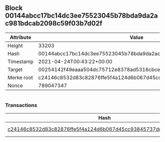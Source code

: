 ## Block 00144abcc17bc14dc3ee75523045b78bda9da2ac981bdcab2098c59f03b7d02f

Attribute | Value
--- | ---
Height | 33203
Hash | 00144abcc17bc14dc3ee75523045b78bda9da2ac981bdcab2098c59f03b7d02f
Timestamp | 2021-04-24T00:43:22+00:00
Target | 00254142f49eaaa504dc75712e8378ad5316cbcead634704b3734b6271167cc4
Merke root | c24146c8532d83c82876ffe5f4a124d6b067d45cc93845737ddeec81c576c855
Nonce | 789047347

```

```

### Transactions

Hash | Amount
--- | ---
[c24146c8532d83c82876ffe5f4a124d6b067d45cc93845737ddeec81c576c855](c24146c8532d83c82876ffe5f4a124d6b067d45cc93845737ddeec81c576c855.md) | 10.00000000 SKEPTI 
